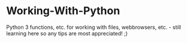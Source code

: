 # Working-With-Python
Python 3 functions, etc. for working with files, webbrowsers, etc. - still learning here so any tips are most appreciated! ;)
